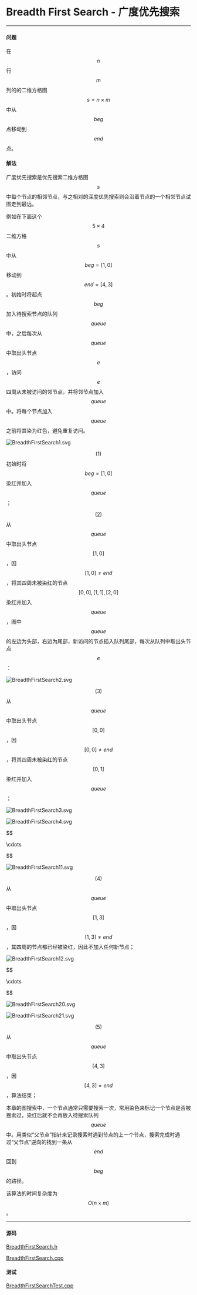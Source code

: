 <script type="text/javascript" src="https://cdnjs.cloudflare.com/ajax/libs/mathjax/2.7.1/MathJax.js?config=TeX-AMS-MML_HTMLorMML"></script>

# Breadth First Search - 广度优先搜索

--------

#### 问题

在$$ n $$行$$ m $$列的的二维方格图$$ s = n \times m $$中从$$ beg $$点移动到$$ end $$点。

#### 解法

广度优先搜索是优先搜索二维方格图$$ s $$中每个节点的相邻节点，与之相对的深度优先搜索则会沿着节点的一个相邻节点试图走到最远。

例如在下面这个$$ 5 \times 4 $$二维方格$$ s $$中从$$ beg = [1,0] $$移动到$$ end = [4,3] $$。初始时将起点$$ beg $$加入待搜索节点的队列$$ queue $$中，之后每次从$$ queue $$中取出头节点$$ e $$，访问$$ e $$四周从未被访问的邻节点，并将邻节点加入$$ queue $$中。将每个节点加入$$ queue $$之前将其染为红色，避免重复访问。

![BreadthFirstSearch1.svg](../res/BreadthFirstSearch1.svg)

$$ (1) $$初始时将$$ beg = [1,0] $$染红并加入$$ queue $$；

$$ (2) $$从$$ queue $$中取出头节点$$ [1,0] $$，因$$ [1,0] \ne end $$，将其四周未被染红的节点$$ [0,0], [1,1], [2,0] $$染红并加入$$ queue $$，图中$$ queue $$的左边为头部，右边为尾部，新访问的节点插入队列尾部，每次从队列中取出头节点$$ e $$：

![BreadthFirstSearch2.svg](../res/BreadthFirstSearch2.svg)

$$ (3) $$从$$ queue $$中取出头节点$$ [0,0] $$，因$$ [0,0] \ne end $$，将其四周未被染红的节点$$ [0,1] $$染红并加入$$ queue $$；

![BreadthFirstSearch3.svg](../res/BreadthFirstSearch3.svg)

![BreadthFirstSearch4.svg](../res/BreadthFirstSearch4.svg)

$$

\cdots

$$

![BreadthFirstSearch11.svg](../res/BreadthFirstSearch11.svg)

$$ (4) $$从$$ queue $$中取出头节点$$ [1,3] $$，因$$ [1,3] \ne end $$，其四周的节点都已经被染红，因此不加入任何新节点；

![BreadthFirstSearch12.svg](../res/BreadthFirstSearch12.svg)

$$

\cdots

$$

![BreadthFirstSearch20.svg](../res/BreadthFirstSearch20.svg)

![BreadthFirstSearch21.svg](../res/BreadthFirstSearch21.svg)

$$ (5) $$从$$ queue $$中取出头节点$$ [4,3] $$，因$$ [4,3] = end $$，算法结束；

本章的图搜索中，一个节点通常只需要搜索一次，常用染色来标记一个节点是否被搜索过，染红后就不会再放入待搜索队列$$ queue $$中。用类似“父节点”指针来记录搜索时遇到节点的上一个节点，搜索完成时通过“父节点”逆向的找到一条从$$ end $$回到$$ beg $$的路径。

该算法的时间复杂度为$$ O(n \times m) $$。

--------

#### 源码

[BreadthFirstSearch.h](https://github.com/linrongbin16/Way-to-Algorithm/blob/master/src/Search/BreadthFirstSearch.h)

[BreadthFirstSearch.cpp](https://github.com/linrongbin16/Way-to-Algorithm/blob/master/src/Search/BreadthFirstSearch.cpp)

#### 测试

[BreadthFirstSearchTest.cpp](https://github.com/linrongbin16/Way-to-Algorithm/blob/master/src/Search/BreadthFirstSearchTest.cpp)
